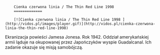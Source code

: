 
        Cienka czerwona linia / The Thin Red Line 1998 
        =============
        
        [![Cienka czerwona linia / The Thin Red Line 1998 ](http://vidos.pl/images/player.gif)](http://vidos.pl/cienka-czerwona-linia-the-thin-red-line-1998)
        
        
 Ekranizacja powieści Jamesa Jonesa. Rok 1942. Oddział amerykańskiej armii ląduje na okupowanej przez Japończyków wyspie Guadalcanal. Ich zadanie okazuje się misją samobójczą.
    